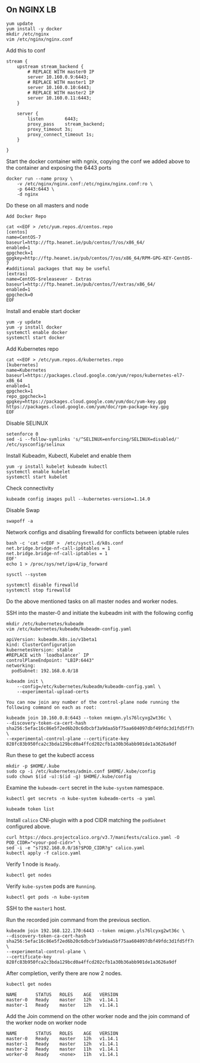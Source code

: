 ## On NGINX LB
```
yum update
yum install -y docker
mkdir /etc/nginx
vim /etc/nginx/nginx.conf
```
Add this to conf
```
stream {
    upstream stream_backend {
        # REPLACE WITH master0 IP
        server 10.160.0.9:6443;
        # REPLACE WITH master1 IP
        server 10.160.0.10:6443;
        # REPLACE WITH master2 IP
        server 10.160.0.11:6443;
    }

    server {
        listen        6443;
        proxy_pass    stream_backend;
        proxy_timeout 3s;
        proxy_connect_timeout 1s;
    }

}
```
Start the docker container with ngnix, copying the conf we added above to the container and exposing the 6443 ports
```
docker run --name proxy \
    -v /etc/nginx/nginx.conf:/etc/nginx/nginx.conf:ro \
    -p 6443:6443 \
    -d nginx
```
Do these on all masters and node
```
Add Docker Repo

cat <<EOF > /etc/yum.repos.d/centos.repo
[centos]
name=CentOS-7
baseurl=http://ftp.heanet.ie/pub/centos/7/os/x86_64/
enabled=1
gpgcheck=1
gpgkey=http://ftp.heanet.ie/pub/centos/7/os/x86_64/RPM-GPG-KEY-CentOS-7
#additional packages that may be useful
[extras]
name=CentOS-$releasever - Extras
baseurl=http://ftp.heanet.ie/pub/centos/7/extras/x86_64/
enabled=1
gpgcheck=0
EOF
```
Install and enable start docker
```
yum -y update 
yum -y install docker
systemctl enable docker
systemctl start docker
```
Add Kubernetes repo
```
cat <<EOF > /etc/yum.repos.d/kubernetes.repo
[kubernetes]
name=Kubernetes
baseurl=https://packages.cloud.google.com/yum/repos/kubernetes-el7-x86_64
enabled=1
gpgcheck=1
repo_gpgcheck=1
gpgkey=https://packages.cloud.google.com/yum/doc/yum-key.gpg https://packages.cloud.google.com/yum/doc/rpm-package-key.gpg
EOF
```
Disable SELINUX
```
setenforce 0
sed -i --follow-symlinks 's/^SELINUX=enforcing/SELINUX=disabled/' /etc/sysconfig/selinux
```
Install Kubeadm, Kubectl, Kubelet and enable them
```
yum -y install kubelet kubeadm kubectl
systemctl enable kubelet
systemctl start kubelet
```
Check connectivity
```
kubeadm config images pull --kubernetes-version=1.14.0
```
Disable Swap
```
swapoff -a
```
Network configs and disabling firewalld for conflicts between iptable rules
```
bash -c 'cat <<EOF >  /etc/sysctl.d/k8s.conf
net.bridge.bridge-nf-call-ip6tables = 1
net.bridge.bridge-nf-call-iptables = 1
EOF'
echo 1 > /proc/sys/net/ipv4/ip_forward

sysctl --system

systemctl disable firewalld
systemctl stop firewalld
```
Do the above mentioned tasks on all master nodes and worker nodes.

SSH into the master-0 and initiate the kubeadm init with the following config

```
mkdir /etc/kubernetes/kubeadm
vim /etc/kubernetes/kubeadm/kubeadm-config.yaml
```
```
apiVersion: kubeadm.k8s.io/v1beta1
kind: ClusterConfiguration
kubernetesVersion: stable
#REPLACE with `loadbalancer` IP
controlPlaneEndpoint: "LBIP:6443"
networking:
  podSubnet: 192.168.0.0/18
```
```
kubeadm init \
    --config=/etc/kubernetes/kubeadm/kubeadm-config.yaml \
    --experimental-upload-certs
```

```
You can now join any number of the control-plane node running the following command on each as root:

kubeadm join 10.160.0.8:6443 --token nmiqmn.yls76lcyxg2wt36c \
--discovery-token-ca-cert-hash sha256:5efac16c86e5f2ed6b20c6dbcbf3a9daa5bf75aa604097dbf49fdc3d1fd5ff7d \
--experimental-control-plane --certificate-key 828fc83b950fca2c3bda129bcd0a4ffcd202cfb1a30b36abb901de1a3626a9df
```

Run these to get the kubectl access

```
mkdir -p $HOME/.kube
sudo cp -i /etc/kubernetes/admin.conf $HOME/.kube/config
sudo chown $(id -u):$(id -g) $HOME/.kube/config
```
Examine the `kubeadm-cert` secret in the `kube-system` namespace.
```
kubectl get secrets -n kube-system kubeadm-certs -o yaml
```
```
kubeadm token list
```
Install `calico` CNI-plugin with a pod CIDR matching the `podSubnet` configured above.

```
curl https://docs.projectcalico.org/v3.7/manifests/calico.yaml -O
POD_CIDR="<your-pod-cidr>" \
sed -i -e "s?192.168.0.0/16?$POD_CIDR?g" calico.yaml
kubectl apply -f calico.yaml
```
Verify 1 node is  `Ready`.

```
kubectl get nodes
```
Verify  `kube-system`  pods are  `Running`.

```
kubectl get pods -n kube-system
```
SSH to the  `master1`  host.
    
Run the recorded join command from the previous section.

    kubeadm join 192.168.122.170:6443 --token nmiqmn.yls76lcyxg2wt36c \
    --discovery-token-ca-cert-hash sha256:5efac16c86e5f2ed6b20c6dbcbf3a9daa5bf75aa604097dbf49fdc3d1fd5ff7d \
    --experimental-control-plane \
    --certificate-key 828fc83b950fca2c3bda129bcd0a4ffcd202cfb1a30b36abb901de1a3626a9df
After completion, verify there are now 2 nodes.

```
kubectl get nodes
```
```
NAME       STATUS   ROLES    AGE   VERSION
master-0   Ready    master   12h   v1.14.1
master-1   Ready    master   12h   v1.14.1
```
Add the Join commend on the other worker node and the join command of the worker node on worker node
```
NAME       STATUS   ROLES    AGE   VERSION
master-0   Ready    master   12h   v1.14.1
master-1   Ready    master   12h   v1.14.1
master-2   Ready    master   11h   v1.14.1
worker-0   Ready    <none>   11h   v1.14.1
```

